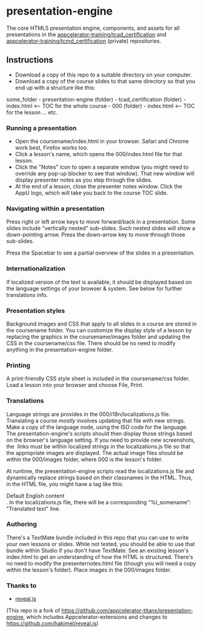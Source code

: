 # presentation-engine 

The core HTML5 presentation engine, components, and assets for all presentations in the [appcelerator-training/tcad_certification](https://github.com/appcelerator-training/tcad_certification) and [appcelerator-training/tcmd_certification](https://github.com/appcelerator-training/tcmd_certification) (private) repositories.

## Instructions

* Download a copy of this repo to a suitable directory on your computer.
* Download a copy of the course slides to that same directory so that you end up with a structure like this:

some_folder
	- presentation-engine (folder)
	- tcad_certification (folder)
		- index.html  <-- TOC for the whole course
		- 000 (folder) 
			- index.html <-- TOC for the lesson
... etc.

### Running a presentation

* Open the coursename/index.html in your browser. Safari and Chrome work best, Firefox works too.
* Click a lesson's name, which opens the 000/index.html file for that lesson.
* Click the "Notes" icon to open a separate window (you might need to override any pop-up blocker to see that window). That new window will display presenter notes as you step through the slides.
* At the end of a lesson, close the presenter notes window. Click the AppU logo, which will take you back to the course TOC slide.

### Navigating within a presentation

Press right or left arrow keys to move forward/back in a presentation. Some slides include "vertically nested" sub-slides. Such nested slides will show a down-pointing arrow. Press the down-arrow key to move through those sub-slides.

Press the Spacebar to see a partial overview of the slides in a presentation.

### Internationalization

If localized version of the text is available, it should be displayed based on the language settings of your browser & system. See below for further translations info.

### Presentation styles

Background images and CSS that apply to all slides in a course are stored in the coursename folder. You can customize the display style of a lesson by replacing the graphics in the coursename/images folder and updating the CSS in the coursename/css file. There should be no need to modify anything in the presentation-engine folder.

### Printing

A print-friendly CSS style sheet is included in the coursename/css folder. Load a lesson into your browser and choose File, Print.

### Translations

Language strings are provides in the 000/i18n/localizations.js file. Translating a course *mostly* involves updating that file with new strings. Make a copy of the language node, using the ISO code for the language. The presentation-engine's scripts should then display those strings based on the browser's language setting. If you need to provide new screenshots, the <img> links must be within localized strings in the localizations.js file so that the appropriate images are displayed. The actual image files should be within the 000/images folder, where 000 is the lesson's folder.

At runtime, the presentation-engine scripts read the localizations.js file and dynamically replace strings based on their classnames in the HTML. Thus, in the HTML file, you might have a tag like this: <div class="l_somename">Default English content</div>. In the localizations.js file, there will be a corresponding "%l_somename": "Translated text" line. 

### Authoring

There's a TextMate bundle included in this repo that you can use to write your own lessons or slides. While not tested, you should be able to use that bundle within Studio if you don't have TextMate. See an existing lesson's index.html to get an understanding of how the HTML is structured. There's no need to modify the presenternotes.html file (though you will need a copy within the lesson's folder). Place images in the 000/images folder. 

### Thanks to

* [reveal.js](https://github.com/hakimel/reveal.js)

(This repo is a fork of https://github.com/appcelerator-titans/presentation-engine, which includes Appcelerator-extensions and changes to https://github.com/hakimel/reveal.js)